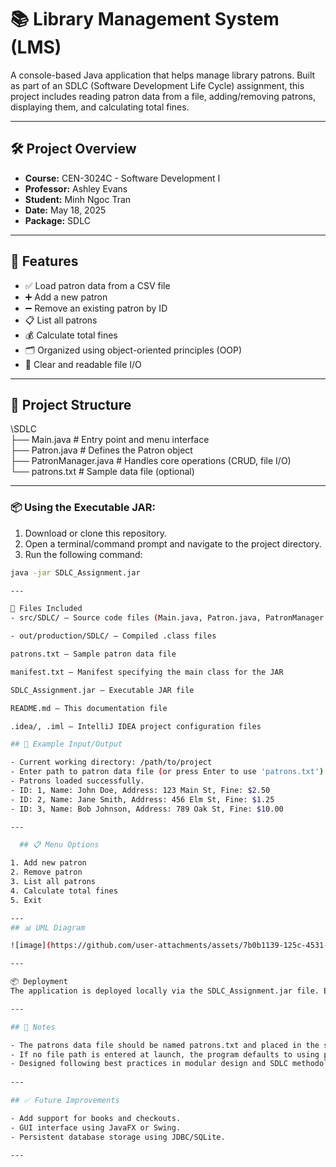 # 📚 Library Management System (LMS)

A console-based Java application that helps manage library patrons. Built as part of an SDLC (Software Development Life Cycle) assignment, this project includes reading patron data from a file, adding/removing patrons, displaying them, and calculating total fines.

---

## 🛠️ Project Overview

- **Course:** CEN-3024C - Software Development I  
- **Professor:** Ashley Evans  
- **Student:** Minh Ngoc Tran  
- **Date:** May 18, 2025  
- **Package:** SDLC  

---

## 📁 Features

- ✅ Load patron data from a CSV file  
- ➕ Add a new patron  
- ➖ Remove an existing patron by ID  
- 📋 List all patrons  
- 💰 Calculate total fines  
- 🗂 Organized using object-oriented principles (OOP)  
- 📄 Clear and readable file I/O  

---
## 🧩 Project Structure

\SDLC<br>
├── Main.java # Entry point and menu interface<br>
├── Patron.java # Defines the Patron object<br>
├── PatronManager.java # Handles core operations (CRUD, file I/O)<br>
└── patrons.txt # Sample data file (optional)<br>

---




### 📦 Using the Executable JAR:

1. Download or clone this repository.
2. Open a terminal/command prompt and navigate to the project directory.
3. Run the following command:

```bash
java -jar SDLC_Assignment.jar

---

📜 Files Included
- src/SDLC/ — Source code files (Main.java, Patron.java, PatronManager.java)

- out/production/SDLC/ — Compiled .class files

patrons.txt — Sample patron data file

manifest.txt — Manifest specifying the main class for the JAR

SDLC_Assignment.jar — Executable JAR file

README.md — This documentation file

.idea/, .iml — IntelliJ IDEA project configuration files

## 🧪 Example Input/Output

- Current working directory: /path/to/project
- Enter path to patron data file (or press Enter to use 'patrons.txt'): 
- Patrons loaded successfully.
- ID: 1, Name: John Doe, Address: 123 Main St, Fine: $2.50
- ID: 2, Name: Jane Smith, Address: 456 Elm St, Fine: $1.25
- ID: 3, Name: Bob Johnson, Address: 789 Oak St, Fine: $10.00

---

  ## 📋 Menu Options

1. Add new patron  
2. Remove patron  
3. List all patrons  
4. Calculate total fines  
5. Exit

---
## 📊 UML Diagram

![image](https://github.com/user-attachments/assets/7b0b1139-125c-4531-922e-7c0d45f674e8)

---

📦 Deployment
The application is deployed locally via the SDLC_Assignment.jar file. Ensure you have Java SE 8 or higher installed to run the JAR file.

---

## 📌 Notes

- The patrons data file should be named patrons.txt and placed in the same directory as the JAR when executing.
- If no file path is entered at launch, the program defaults to using patrons.txt.
- Designed following best practices in modular design and SDLC methodology.
  
---

## ✅ Future Improvements

- Add support for books and checkouts.
- GUI interface using JavaFX or Swing.
- Persistent database storage using JDBC/SQLite.

---
